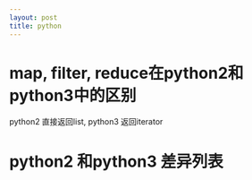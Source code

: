 ```yaml
---
layout: post
title: python
---
```


# map, filter, reduce在python2和python3中的区别
python2 直接返回list, python3 返回iterator

# python2 和python3 差异列表

